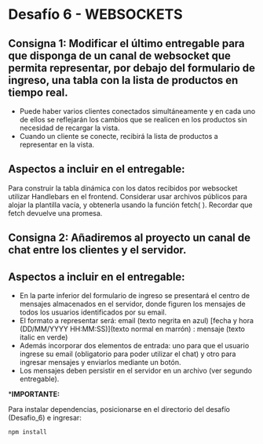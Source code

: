 # Desafío 6 - WEBSOCKETS

## Consigna 1: Modificar el último entregable para que disponga de un canal de websocket que permita representar, por debajo del formulario de ingreso, una tabla con la lista de productos en tiempo real. 

+ Puede haber varios clientes conectados simultáneamente y en cada uno de ellos se reflejarán 
los cambios que se realicen en los productos sin necesidad de recargar la vista.
+ Cuando un cliente se conecte, recibirá la lista de productos a representar en la vista.

## Aspectos a incluir en el entregable:

Para construir la tabla dinámica con los datos recibidos por websocket utilizar Handlebars en el 
frontend. Considerar usar archivos públicos para alojar la plantilla vacía, y obtenerla usando la 
función fetch( ). Recordar que fetch devuelve una promesa.

## Consigna 2: Añadiremos al proyecto un canal de chat entre los clientes y el servidor.

## Aspectos a incluir en el entregable:

+ En la parte inferior del formulario de ingreso se presentará el centro de mensajes almacenados en el 
servidor, donde figuren los mensajes de todos los usuarios identificados por su email. 
+ El formato a representar será: email (texto negrita en azul) [fecha y hora (DD/MM/YYYY 
HH:MM:SS)](texto normal en marrón) : mensaje (texto italic en verde) 
+ Además incorporar dos elementos de entrada: uno para que el usuario ingrese su email (obligatorio 
para poder utilizar el chat) y otro para ingresar mensajes y enviarlos mediante un botón. 
+ Los mensajes deben persistir en el servidor en un archivo (ver segundo entregable).


***IMPORTANTE:**

Para instalar dependencias, posicionarse en el directorio del desafío (Desafio_6) e ingresar:
```
npm install
```
